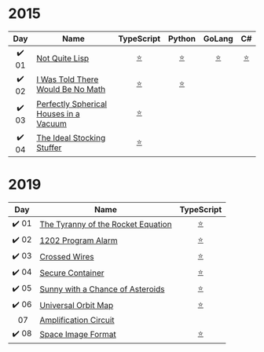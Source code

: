  # 2015
 
 |  Day  | Name                                        |  TypeScript   |    Python     |    GoLang     |      C#       |
 | :---: | ------------------------------------------- | :-----------: | :-----------: | :-----------: | :-----------: |
 | ✔️ 01 | [Not Quite Lisp][1]                         | [:star:][1.1] | [:star:][1.2] | [:star:][1.3] | [:star:][1.4] |
 | ✔️ 02 | [I Was Told There Would Be No Math][2]      | [:star:][2.1] | [:star:][2.2] |               |               |
 | ✔️ 03 | [Perfectly Spherical Houses in a Vacuum][3] | [:star:][3.1] |               |               |               |
 | ✔️ 04 | [The Ideal Stocking Stuffer][4]             | [:star:][4.1] |               |               |               |
 
 # 2019
 
 |  Day  | Name                                         |     TypeScript     |
 | :---: | -------------------------------------------- | :----------------: |
 | ✔️ 01 | [The Tyranny of the Rocket Equation][2019.1]  | [:star:][2019.1.1] |
 | ✔️ 02 | [1202 Program Alarm][2019.2]                  | [:star:][2019.1.2] |
 | ✔️ 03 | [Crossed Wires][2019.3]                       | [:star:][2019.1.3] |
 | ✔️ 04 | [Secure Container][2019.4]                    | [:star:][2019.1.4] |
 | ✔️ 05 | [Sunny with a Chance of Asteroids][2019.5]    | [:star:][2019.1.5] |
 | ✔️ 06 | [Universal Orbit Map][2019.6]                 | [:star:][2019.1.6] |
 | ️   07 | [Amplification Circuit][2019.7]               | |
 | ✔️ 08 | [Space Image Format][2019.8]                  | [:star:][2019.1.8] |

[1]: http://adventofcode.com/2015/day/1
[1.1]: ./2015/Day%2001%20Not%20quite%20LISP/ts/solution.ts
[1.2]: ./2015/Day%2001%20Not%20quite%20LISP/py/solution.py
[1.3]: ./2015/Day%2001%20Not%20quite%20LISP/go/solution.go
[1.4]: ./2015/Day%2001%20Not%20quite%20LISP/sharp/Solution.cs
[2]: http://adventofcode.com/2015/day/2
[2.1]: ./2015/Day%2002%20Inventory%20Management%20System/ts/solution.ts
[2.2]: ./2015/Day%2002%20Inventory%20Management%20System/py/solution.py
[3]: http://adventofcode.com/2015/day/3
[3.1]: ./2015/Day%2003%20Perfectly%20Spherical%20Houses%20in%20a%20Vacuum/ts/solution.ts
[4]: http://adventofcode.com/2015/day/4
[4.1]: ./2015/Day%2004%20The%20Ideal%20Stocking%20Stuffer/ts/solution.ts


[2019.1]: http://adventofcode.com/2019/day/1
[2019.1.1]: ./2019/Day%2001%20The%20Tyranny%20of%20the%20Rocket%20Equation/ts/solution.ts
[2019.2]: http://adventofcode.com/2019/day/2
[2019.1.2]: ./2019/Day%2002%201202%20Program%20Alarm/ts/solution.ts
[2019.3]: http://adventofcode.com/2019/day/3
[2019.1.3]: ./2019/Day%2003%20Crossed%20Wires/ts/solution.ts
[2019.4]: http://adventofcode.com/2019/day/4
[2019.1.4]: ./2019/Day_04/ts/solution.ts
[2019.5]: http://adventofcode.com/2019/day/5
[2019.1.5]: ./2019/Day_05/ts/solution.ts
[2019.6]: http://adventofcode.com/2019/day/6
[2019.7]: http://adventofcode.com/2019/day/7
[2019.1.6]: ./2019/Day_06/ts/solution.ts
[2019.8]: http://adventofcode.com/2019/day/8
[2019.1.8]: ./2019/Day_08/ts/solution.ts

